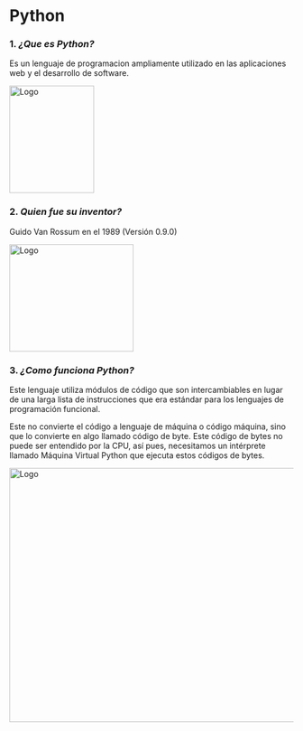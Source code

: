 # Python

### 1. *¿Que es Python?*

Es un lenguaje de programacion ampliamente utilizado en las aplicaciones web y el desarrollo de software. 

<img src="https://github.com/Nahuel-00/SMX2-M8UF1A1-HistoriaWeb-1994-Pyton-NahuelChristianLund/blob/main/Python-logo-notext.svg.png" alt="Logo" width="150" height="190" />


### 2. *Quien fue su inventor?*

Guido Van Rossum en el 1989 (Versión 0.9.0)

<img src="https://github.com/Nahuel-00/SMX2-M8UF1A1-HistoriaWeb-1994-Pyton-NahuelChristianLund/blob/main/inventor-transformed.png" alt="Logo" width="220" height="190" />



### 3. *¿Como funciona Python?*

Este lenguaje utiliza módulos de código que son intercambiables en lugar de una larga lista de instrucciones que era estándar para los lenguajes de programación funcional.

Este no convierte el código a lenguaje de máquina o código máquina, sino que lo convierte en algo llamado código de byte. Este código de bytes no puede ser entendido por la CPU, así pues, necesitamos un intérprete llamado Máquina Virtual Python que ejecuta estos códigos de bytes.

<img src="https://github.com/Nahuel-00/SMX2-M8UF1A1-HistoriaWeb-1994-Pyton-NahuelChristianLund/blob/main/explicaci%C3%B3n%201.1.png" alt="Logo" width="850" height="450" />
